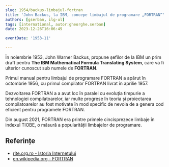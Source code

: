 ```yaml
---
slug: 1954/backus-limbajul-fortran
title: 'John Backus, la IBM, concepe limbajul de programare „FORTRAN”'
authors: [gserban, ilg-ul]
tags: [international, autor:gheorghe.serban]
date: 2023-12-26T16:06:49

eventDate: '1953-11'

---
```


În noiembrie 1953, John Warner Backus, propune șefilor de la IBM un prim draft
pentru **The IBM Mathematical Formula Translating System**, care va fi
ulterior cunoscut sub numele de **FORTRAN**.

<!-- truncate -->

Primul manual pentru limbajul de programare FORTRAN a apărut în octombrie 1956, 
cu primul compilator FORTRAN livrat în aprilie 1957.

Dezvoltarea FORTRAN a a avut loc în paralel cu evoluția timpurie a
tehnologiei compilatoarelor, iar multe progrese în teoria și proiectarea
compilatoarelor au fost motivate în mod specific de nevoia de a genera
cod eficient pentru programele FORTRAN.

Din august 2021, FORTRAN era printre primele cincisprezece limbaje
în indexul TIOBE, o măsură a popularității limbajelor de programare.

## Referințe

- [rite.org.ro - Istoria Internetului](https://rite.org.ro/istoria-internetului/)
- [en.wikipedia.org - FORTRAN](https://en.wikipedia.org/wiki/Fortran)
